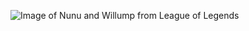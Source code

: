 ![Image of Nunu and Willump from League of Legends](https://ddragon.leagueoflegends.com/cdn/img/champion/splash/Nunu_0.jpg)
